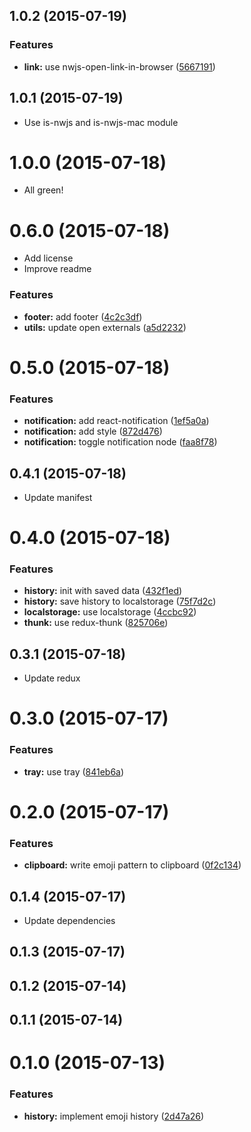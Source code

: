 <a name="1.0.2"></a>
## 1.0.2 (2015-07-19)


### Features

* **link:** use nwjs-open-link-in-browser ([5667191](https://github.com/lyrictenor/nwjs-emoji-app/commit/5667191))



<a name="1.0.1"></a>
## 1.0.1 (2015-07-19)

* Use is-nwjs and is-nwjs-mac module


<a name="1.0.0"></a>
# 1.0.0 (2015-07-18)

* All green!


<a name="0.6.0"></a>
# 0.6.0 (2015-07-18)

* Add license
* Improve readme


### Features

* **footer:** add footer ([4c2c3df](https://github.com/lyrictenor/nwjs-emoji-app/commit/4c2c3df))
* **utils:** update open externals ([a5d2232](https://github.com/lyrictenor/nwjs-emoji-app/commit/a5d2232))



<a name="0.5.0"></a>
# 0.5.0 (2015-07-18)


### Features

* **notification:** add react-notification ([1ef5a0a](https://github.com/lyrictenor/nwjs-emoji-app/commit/1ef5a0a))
* **notification:** add style ([872d476](https://github.com/lyrictenor/nwjs-emoji-app/commit/872d476))
* **notification:** toggle notification node ([faa8f78](https://github.com/lyrictenor/nwjs-emoji-app/commit/faa8f78))



<a name="0.4.1"></a>
## 0.4.1 (2015-07-18)

* Update manifest


<a name="0.4.0"></a>
# 0.4.0 (2015-07-18)


### Features

* **history:** init with saved data ([432f1ed](https://github.com/lyrictenor/nwjs-emoji-app/commit/432f1ed))
* **history:** save history to localstorage ([75f7d2c](https://github.com/lyrictenor/nwjs-emoji-app/commit/75f7d2c))
* **localstorage:** use localstorage ([4ccbc92](https://github.com/lyrictenor/nwjs-emoji-app/commit/4ccbc92))
* **thunk:** use redux-thunk ([825706e](https://github.com/lyrictenor/nwjs-emoji-app/commit/825706e))



<a name="0.3.1"></a>
## 0.3.1 (2015-07-18)

* Update redux


<a name="0.3.0"></a>
# 0.3.0 (2015-07-17)


### Features

* **tray:** use tray ([841eb6a](https://github.com/lyrictenor/nwjs-emoji-app/commit/841eb6a))



<a name="0.2.0"></a>
# 0.2.0 (2015-07-17)


### Features

* **clipboard:** write emoji pattern to clipboard ([0f2c134](https://github.com/lyrictenor/nwjs-emoji-app/commit/0f2c134))



<a name="0.1.4"></a>
## 0.1.4 (2015-07-17)

* Update dependencies


<a name="0.1.3"></a>
## 0.1.3 (2015-07-17)




<a name="0.1.2"></a>
## 0.1.2 (2015-07-14)




<a name="0.1.1"></a>
## 0.1.1 (2015-07-14)




<a name="0.1.0"></a>
# 0.1.0 (2015-07-13)


### Features

* **history:** implement emoji history ([2d47a26](https://github.com/lyrictenor/nwjs-emoji-app/commit/2d47a26))



